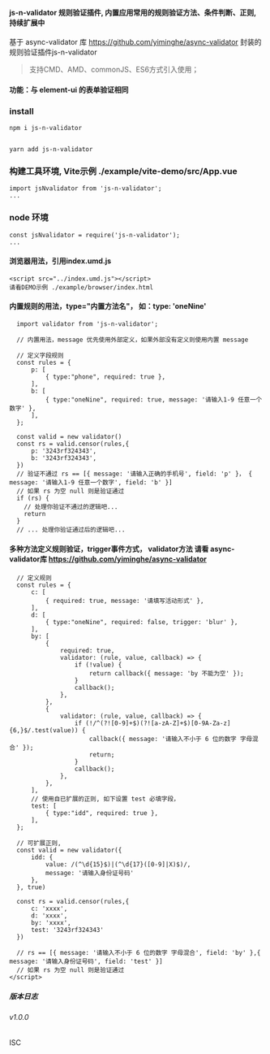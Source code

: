 

#### js-n-validator 规则验证插件, 内置应用常用的规则验证方法、条件判断、正则, 持续扩展中

基于 async-validator 库 https://github.com/yiminghe/async-validator
封装的规则验证插件js-n-validator

>
>
> 支持CMD、AMD、commonJS、ES6方式引入使用；
>
>
#### 功能：与 element-ui 的表单验证相同

### install
```
npm i js-n-validator


yarn add js-n-validator

```

### 构建工具环境, Vite示例 ./example/vite-demo/src/App.vue
```
import jsNvalidator from 'js-n-validator';
...
```

### node 环境
```
const jsNvalidator = require('js-n-validator');
...
```

#### 浏览器用法，引用index.umd.js
```
<script src="../index.umd.js"></script>
请看DEMO示例 ./example/browser/index.html

```

#### 内置规则的用法，type="内置方法名"， 如：type: 'oneNine'
```
  import validator from 'js-n-validator';

  // 内置用法，message 优先使用外部定义，如果外部没有定义则使用内置 message

  // 定义字段规则
  const rules = {
      p: [
          { type:"phone", required: true },
      ],
      b: [
          { type:"oneNine", required: true, message: '请输入1-9 任意一个数字' },
      ],
  };

  const valid = new validator()
  const rs = valid.censor(rules,{
      p: '3243rf324343',
      b: '3243rf324343',
  })
  // 验证不通过 rs == [{ message: '请输入正确的手机号', field: 'p' }， { message: '请输入1-9 任意一个数字', field: 'b' }]
  // 如果 rs 为空 null 则是验证通过
  if (rs) {
    // 处理你验证不通过的逻辑吧...
    return
  }
  // ... 处理你验证通过后的逻辑吧...
```

#### 多种方法定义规则验证，trigger事件方式， validator方法 请看 async-validator库 https://github.com/yiminghe/async-validator
```
  // 定义规则
  const rules = {
      c: [
          { required: true, message: '请填写活动形式' },
      ],
      d: [
          { type:"oneNine", required: false, trigger: 'blur' },
      ],
      by: [
          { 
              required: true,
              validator: (rule, value, callback) => {
                  if (!value) {
                      return callback({ message: 'by 不能为空' });
                  }
                  callback();
              }, 
          },
          {
              validator: (rule, value, callback) => {
                  if (!/^(?![0-9]+$)(?![a-zA-Z]+$)[0-9A-Za-z]{6,}$/.test(value)) {
                      callback({ message: '请输入不小于 6 位的数字 字母混合' });
                      return;
                  }
                  callback();
              },
          },
      ],
      // 使用自已扩展的正则, 如下设置 test 必填字段，
      test: [
          { type:"idd", required: true },
      ],
  };

  // 可扩展正则, 
  const valid = new validator({
      idd: {
          value: /(^\d{15}$)|(^\d{17}([0-9]|X)$)/,
          message: '请输入身份证号码'
      },
  }, true)

  const rs = valid.censor(rules,{
      c: 'xxxx',
      d: 'xxxx',
      by: 'xxxx',
      test: '3243rf324343'
  })

  // rs == [{ message: '请输入不小于 6 位的数字 字母混合', field: 'by' },{ message: '请输入身份证号码', field: 'test' }]
  // 如果 rs 为空 null 则是验证通过
</script>
```


##### 版本日志
###### v1.0.0

ISC
